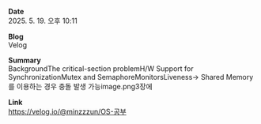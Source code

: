 **Date**  
2025. 5. 19. 오후 10:11

**Blog**  
Velog

**Summary**  
BackgroundThe critical-section problemH/W Support for SynchronizationMutex and SemaphoreMonitorsLiveness→ Shared Memory 를 이용하는 경우 충돌 발생 가능image.png3장에

**Link**  
https://velog.io/@minzzzun/OS-공부